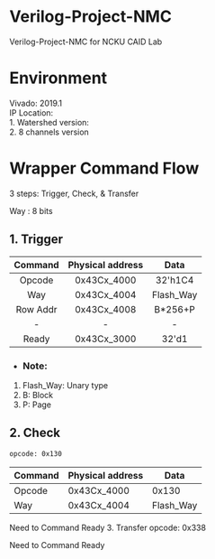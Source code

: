 # Verilog-Project-NMC
Verilog-Project-NMC for NCKU CAID Lab

# Environment
  Vivado: 2019.1  
  IP Location:  
    1. Watershed version:   
    2. 8 channels version 

# Wrapper Command Flow #
  3 steps: Trigger, Check, & Transfer
  
  Way : 8 bits

  ## 1. Trigger ##

  | Command | Physical address  | Data    |
  | :----:  | :----:            | :----:  |
  | Opcode  | 0x43Cx_4000       | 32'h1C4 |
  | Way     | 0x43Cx_4004       |Flash_Way|
  |Row Addr | 0x43Cx_4008       |B*256+P  |
  | -       | -                 | -       |
  |Ready    | 0x43Cx_3000       | 32'd1   |

  * ### Note: ### 
    
  1. Flash_Way: Unary type
  2. B: Block
  3. P: Page
  
  ## 2. Check ##
    opcode: 0x130

  | Command | Physical address  | Data    |
  | ----    | ----              | ----    |
  | Opcode  | 0x43Cx_4000       | 0x130   |
  | Way     | 0x43Cx_4004       |Flash_Way|

  Need to Command Ready
  3. Transfer
    opcode: 0x338

  Need to Command Ready
  

